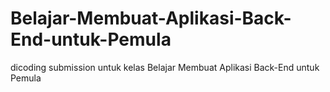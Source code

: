 # Belajar-Membuat-Aplikasi-Back-End-untuk-Pemula
dicoding submission untuk kelas Belajar Membuat Aplikasi Back-End untuk Pemula
